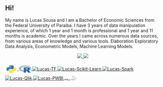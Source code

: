 ## Hi! 
My name is Lucas Sousa and I am a Bachelor of Economic Sciences from the Federal University of Paraíba. I have 3 years of data manipulation experience, of which 1 year and 1 month is professional and 1 year and 11 months is academic. Over the years I came across numerous data sources, from various areas of knowledge and various tools. Elaboration Exploratory Data Analysis, Econometric Models, Machine Learning Models.

<div align="center">
  <a href="https://github.com/Lucas0usa">
  <img height="120em" src="https://github-readme-stats.vercel.app/api?username=Lucas0usa&show_icons=true&theme=dark&include_all_commits=true&count_private=true"/>
  <img height="120em" src="https://github-readme-stats.vercel.app/api/top-langs/?username=Lucas0usa&layout=compact&langs_count=7&theme=dark"/>
</div>
<div style="display: inline_block"><br>
  <img align="center" alt="Lucas-Python" height="30" width="40" src="https://github.com/devicons/devicon/blob/master/icons/python/python-original.svg">
  <img align="center" alt="Lucas-R" height="30" width="40" src="https://github.com/devicons/devicon/blob/master/icons/r/r-original.svg">
  <img align="center" alt="Lucas-TF" height="30" width="40" src="https://img.icons8.com/color/480/tensorflow.png">
  <img align="center" alt="Lucas-Scikit-Learn" height="30" width="40" src="https://upload.wikimedia.org/wikipedia/commons/thumb/0/05/Scikit_learn_logo_small.svg/1200px-Scikit_learn_logo_small.svg.png">
  <img align="center" alt="Lucas-Spark" height="30" width="40" src="https://user-images.githubusercontent.com/88405116/179554839-907799db-bc29-4983-b2c8-f0efb49e4049.png">
  <img align="center" alt="Lucas-Qlik" height="30" width="40" src="https://cdn.worldvectorlogo.com/logos/qlik-1.svg">
    <img align="center" alt="Lucas-PWBI" height="30" width="40" src="https://upload.wikimedia.org/wikipedia/commons/thumb/c/cf/New_Power_BI_Logo.svg/2048px-New_Power_BI_Logo.svg.png">
    <img align="center" alt="Lucas-MySQL" height="30" width="40" src="https://github.com/devicons/devicon/blob/master/icons/mysql/mysql-original-wordmark.svg">
</div>


